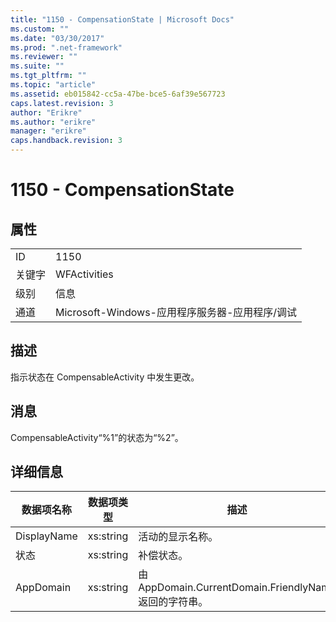 ```yaml
---
title: "1150 - CompensationState | Microsoft Docs"
ms.custom: ""
ms.date: "03/30/2017"
ms.prod: ".net-framework"
ms.reviewer: ""
ms.suite: ""
ms.tgt_pltfrm: ""
ms.topic: "article"
ms.assetid: eb015842-cc5a-47be-bce5-6af39e567723
caps.latest.revision: 3
author: "Erikre"
ms.author: "erikre"
manager: "erikre"
caps.handback.revision: 3
---
```

# 1150 - CompensationState
## 属性  
  
|||  
|-|-|  
|ID|1150|  
|关键字|WFActivities|  
|级别|信息|  
|通道|Microsoft\-Windows\-应用程序服务器\-应用程序\/调试|  
  
## 描述  
 指示状态在 CompensableActivity 中发生更改。  
  
## 消息  
 CompensableActivity“%1”的状态为“%2”。  
  
## 详细信息  
  
|数据项名称|数据项类型|描述|  
|-----------|-----------|--------|  
|DisplayName|xs:string|活动的显示名称。|  
|状态|xs:string|补偿状态。|  
|AppDomain|xs:string|由 AppDomain.CurrentDomain.FriendlyName 返回的字符串。|